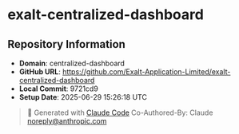# exalt-centralized-dashboard

## Repository Information
- **Domain**: centralized-dashboard
- **GitHub URL**: https://github.com/Exalt-Application-Limited/exalt-centralized-dashboard
- **Local Commit**: 9721cd9
- **Setup Date**: 2025-06-29 15:26:18 UTC

> 🤖 Generated with [Claude Code](https://claude.ai/code)
> Co-Authored-By: Claude <noreply@anthropic.com>
